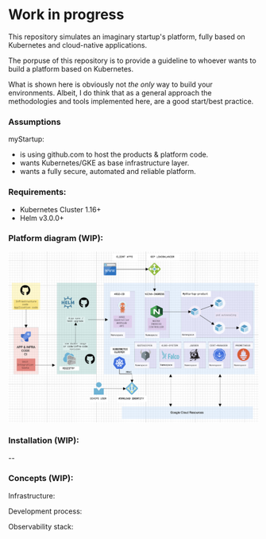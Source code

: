 # Work in progress

This repository simulates an imaginary startup's platform, fully based on Kubernetes and cloud-native applications.

The porpuse of this repository is to provide a guideline to whoever wants to build a platform based on Kubernetes.

What is shown here is obviously not *the only* way to build your environments. Albeit, I do think that as a general approach the methodologies and tools implemented here, are a good start/best practice.

### Assumptions

myStartup:

* is using github.com to host the products & platform code.
* wants Kubernetes/GKE as base infrastructure layer.
* wants a fully secure, automated and reliable platform.

### Requirements:

- Kubernetes Cluster 1.16+
- Helm v3.0.0+


### Platform diagram (WIP):

![myStartup Platform Logical Diagram](images/myStartupPlatform.png)


### Installation (WIP):

--

### Concepts (WIP):

Infrastructure:

Development process:

Observability stack:
